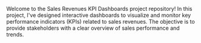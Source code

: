 
Welcome to the Sales Revenues KPI Dashboards project repository! In this project, I've designed interactive dashboards to visualize and monitor key performance indicators (KPIs) related to sales revenues. The objective is to provide stakeholders with a clear overview of sales performance and trends.
